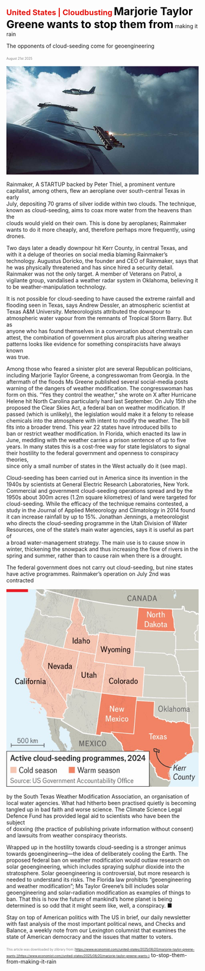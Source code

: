 <span style="color:#E3120B; font-size:14.9pt; font-weight:bold;">United States | Cloudbusting</span>
<span style="color:#000000; font-size:21.0pt; font-weight:bold;">Marjorie Taylor Greene wants to stop them from</span>
making it rain

The opponents of cloud-seeding come for geoengineering

<span style="color:#808080; font-size:6.2pt;">August 21st 2025</span>
  

![](../images/016_Marjorie_Taylor_Greene_wants_to_stop_them_from_making_it_rai/p0075_img01.jpeg)
  
Rainmaker, A STARTUP backed by Peter Thiel, a prominent venture  
capitalist, among others, flew an aeroplane over south-central Texas in early  
July, depositing 70 grams of silver iodide within two clouds. The technique,  
known as cloud-seeding, aims to coax more water from the heavens than the  
clouds would yield on their own. This is done by aeroplanes; Rainmaker  
wants to do it more cheaply, and, therefore perhaps more frequently, using  
drones.

Two days later a deadly downpour hit Kerr County, in central Texas, and  
with it a deluge of theories on social media blaming Rainmaker’s  
technology. Augustus Doricko, the founder and CEO of Rainmaker, says
that he was physically threatened and has since hired a security detail.  
Rainmaker was not the only target. A member of Veterans on Patrol, a  
vigilante group, vandalised a weather radar system in Oklahoma, believing it  
to be weather-manipulation technology.

It is not possible for cloud-seeding to have caused the extreme rainfall and  
flooding seen in Texas, says Andrew Dessler, an atmospheric scientist at  
Texas A&M University. Meteorologists attributed the downpour to  
atmospheric water vapour from the remnants of Tropical Storm Barry. But as  
anyone who has found themselves in a conversation about chemtrails can  
attest, the combination of government plus aircraft plus altering weather  
patterns looks like evidence for something conspiracists have always known  
was true.

Among those who feared a sinister plot are several Republican politicians,  
including Marjorie Taylor Greene, a congresswoman from Georgia. In the  
aftermath of the floods Ms Greene published several social-media posts  
warning of the dangers of weather modification. The congresswoman has  
form on this. “Yes they control the weather,” she wrote on X after Hurricane  
Helene hit North Carolina particularly hard last September. On July 15th she  
proposed the Clear Skies Act, a federal ban on weather modification. If  
passed (which is unlikely), the legislation would make it a felony to release  
chemicals into the atmosphere with intent to modify the weather.
The bill fits into a broader trend. This year 22 states have introduced bills to  
ban or restrict weather modification. In Florida, which enacted its law in  
June, meddling with the weather carries a prison sentence of up to five  
years. In many states this is a cost-free way for state legislators to signal  
their hostility to the federal government and openness to conspiracy theories,  
since only a small number of states in the West actually do it (see map).

Cloud-seeding has been carried out in America since its invention in the  
1940s by scientists at General Electric Research Laboratories, New York.  
Commercial and government cloud-seeding operations spread and by the  
1950s about 300m acres (1.2m square kilometres) of land were targeted for  
cloud-seeding. While the efficacy of the technique remains contested, a  
study in the Journal of Applied Meteorology and Climatology in 2014 found  
it can increase rainfall by up to 15%. Jonathan Jennings, a meteorologist  
who directs the cloud-seeding programme in the Utah Division of Water  
Resources, one of the state’s main water agencies, says it is useful as part of  
a broad water-management strategy. The main use is to cause snow in  
winter, thickening the snowpack and thus increasing the flow of rivers in the  
spring and summer, rather than to cause rain when there is a drought.

The federal government does not carry out cloud-seeding, but nine states  
have active programmes. Rainmaker’s operation on July 2nd was contracted

![](../images/016_Marjorie_Taylor_Greene_wants_to_stop_them_from_making_it_rai/p0077_img01.jpeg)

by the South Texas Weather Modification Association, an organisation of  
local water agencies.  What had hitherto been practised quietly is becoming  
tangled up in bad faith and worse science. The Climate Science Legal  
Defence Fund has provided legal aid to scientists who have been the subject  
of doxxing (the practice of publishing private information without consent)  
and lawsuits from weather conspiracy theorists.

Wrapped up in the hostility towards cloud-seeding is a stronger animus  
towards geoengineering—the idea of deliberately cooling the Earth. The  
proposed federal ban on weather modification would outlaw research on  
solar geoengineering, which includes spraying sulphur dioxide into the  
stratosphere. Solar geoengineering is controversial, but more research is  
needed to understand its risks. The Florida law prohibits “geoengineering  
and weather modification”; Ms Taylor Greene’s bill includes solar  
geoengineering and solar-radiation modification as examples of things to  
ban. That this is how the future of mankind’s home planet is being  
determined is so odd that it might seem like, well, a conspiracy. ■

Stay on top of American politics with The US in brief, our daily newsletter  
with fast analysis of the most important political news, and Checks and  
Balance, a weekly note from our Lexington columnist that examines the  
state of American democracy and the issues that matter to voters.

<span style="color:#808080; font-size:6.2pt;">This article was downloaded by zlibrary from [https://www.economist.com//united-states/2025/08/20/marjorie-taylor-greene-wants-](https://www.economist.com//united-states/2025/08/20/marjorie-taylor-greene-wants-)</span>
to-stop-them-from-making-it-rain